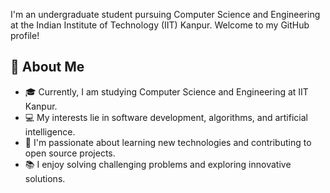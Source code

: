 I'm an undergraduate student pursuing Computer Science and Engineering at the Indian Institute of Technology (IIT) Kanpur. Welcome to my GitHub profile!

## 🚀 About Me

- 🎓 Currently, I am studying Computer Science and Engineering at IIT Kanpur.
- 💻 My interests lie in software development, algorithms, and artificial intelligence.
- 🌱 I'm passionate about learning new technologies and contributing to open source projects.
- 📚 I enjoy solving challenging problems and exploring innovative solutions.
